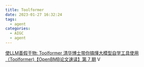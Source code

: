 ```yaml
---
title: Toolformer
date: 2023-01-27 16:32:24
tags:
  - agent
categories:
  - AIGC  
  - agent
---
```


<p></p>
<!-- more -->


[使LLM善假于物: Toolformer ](https://finisky.github.io/toolformer-summary/)
[清华博士带你搞懂大模型自学工具使用（Toolformer)【OpenBMB论文速读】第 7 期](https://www.bilibili.com/video/BV18s4y1u7nJ/) V
